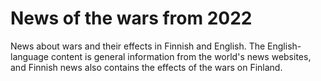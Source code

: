 # News of the wars from 2022

News about wars and their effects in Finnish and English. The English-language content is general information from the world's news websites, and Finnish news also contains the effects of the wars on Finland.
